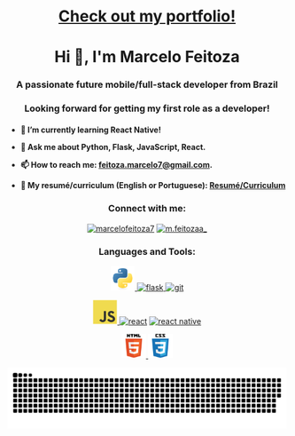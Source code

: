 <h1 align='center'><a href='https://marcelofeitoza.github.io/portfolio/'>Check out my portfolio!</a></h2>


<h1 align="center">Hi 👋, I'm Marcelo Feitoza</h1>

<h3 align="center">A passionate future mobile/full-stack developer from Brazil</h3>
<h3 align="center">Looking forward for getting my first role as a developer!</h3>

<h4>

  - 🌱 I’m currently learning **React Native**!

  - 💬 Ask me about **Python, Flask, JavaScript, React**.

  - 📫 How to reach me: **feitoza.marcelo7@gmail.com**.
  
  - 📖 My resumé/curriculum (English or Portuguese): <a href="https://drive.google.com/drive/folders/1vRBiPghSbBgCBioiUMrm6VmBM9iCA6rr?usp=sharing" target="_blank">Resumé/Curriculum</a>

</h4>

<h3 align="center">Connect with me:</h3>
<p align="center">
<a href="https://linkedin.com/in/marcelofeitoza7" target="blank"><img align="center" src="https://image.flaticon.com/icons/png/512/174/174857.png" alt="marcelofeitoza7" height="44" width="44"/></a>
<a href="https://instagram.com/m.feitozaa_" target="blank"><img align="center" src="https://image.flaticon.com/icons/png/512/174/174855.png" alt="m.feitozaa_" height="44" width="44" /></a>
</p>

<h3 align="center">Languages and Tools:</h3>

<p align="center"> 
<a href="https://www.python.org" target="_blank"> <img src="https://raw.githubusercontent.com/devicons/devicon/master/icons/python/python-original.svg" alt="python" width="44" height="44"/> </a> 
<a href="https://flask.palletsprojects.com/" target="_blank"> <img src="https://www.vectorlogo.zone/logos/pocoo_flask/pocoo_flask-icon.svg" alt="flask" width="44" height="44"/> </a> 
<a href="https://git-scm.com/" target="_blank"> <img src="https://www.vectorlogo.zone/logos/git-scm/git-scm-icon.svg" alt="git" width="44" height="44"/> </a> 
 
<p align="center"> 
<a href="https://developer.mozilla.org/en-US/docs/Web/JavaScript" target="_blank"> <img src="https://raw.githubusercontent.com/devicons/devicon/master/icons/javascript/javascript-original.svg" alt="javascript" width="44" height="44"/> </a>
  <a href="https://reactjs.org/docs/getting-started.html" target='_blank'><img src="https://d33wubrfki0l68.cloudfront.net/554c3b0e09cf167f0281fda839a5433f2040b349/ecfc9/img/header_logo.svg" alt='react' width='44' height='44' /></a>
  <a href="https://reactjs.org/docs/getting-started.html" target='_blank'><img src="https://d33wubrfki0l68.cloudfront.net/554c3b0e09cf167f0281fda839a5433f2040b349/ecfc9/img/header_logo.svg" alt='react native' width='44' height='44' />
  </a>
</p>
  
<p align="center"> 
<a href="https://www.w3.org/html/" target="_blank"> <img src="https://raw.githubusercontent.com/devicons/devicon/master/icons/html5/html5-original-wordmark.svg" alt="html5" width="44" height="44"/> </a> 
<a href="https://www.w3schools.com/css/" target="_blank"> <img src="https://raw.githubusercontent.com/devicons/devicon/master/icons/css3/css3-original-wordmark.svg" alt="css3" width="44" height="44"/> </a> 
</p>




![Snake animation](https://github.com/marcelofeitoza/marcelofeitoza/blob/output/github-contribution-grid-snake.svg)
